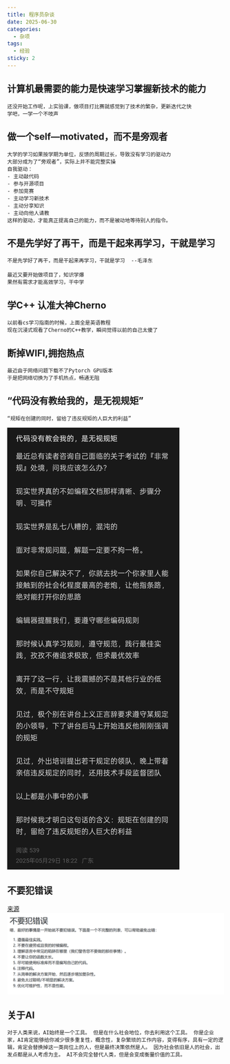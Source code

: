 ```yaml
---
title: 程序员杂谈
date: 2025-06-30
categories:
  - 杂项
tags:
  - 经验
sticky: 2
---
```


## 计算机最需要的能力是快速学习掌握新技术的能力
    还没开始工作呢，上实验课，做项目打比赛就感觉到了技术的繁杂，更新迭代之快
    学吧，一学一个不吱声

## 做一个self—motivated，而不是旁观者
    大学的学习如果按学期为单位，反馈的周期过长，导致没有学习的驱动力
    大部分成为了“旁观者”，实际上并不能完整实操
    自我驱动：
    - 主动敲代码
    - 参与开源项目
    - 参加竞赛
    - 主动学习新技术
    - 主动分享知识
    - 主动向他人请教
    这样的驱动，才能真正提高自己的能力，而不是被动地等待别人的指令。

## 不是先学好了再干，而是干起来再学习，干就是学习

    不是先学好了再干，而是干起来再学习，干就是学习  --毛泽东

    最近又要开始做项目了，知识学爆
    果然有需求才能高效学习，干中学

## 学C++ 认准大神Cherno

    以前看cs学习指南的时候，上面全是英语教程
    现在沉浸式观看了Cherno的C++教学，瞬间觉得以前的自己太傻了

## 断掉WIFI,拥抱热点

    最近由于网络问题下载不了Pytorch GPU版本
    于是把网络切换为了手机热点，畅通无阻

## “代码没有教给我的，是无视规矩”

    “规矩在创建的同时，留给了违反规矩的人巨大的利益”

![image](./ganxiang-1.png)

## 不要犯错误

[来源](https://www.studycpp.cn/basic/chapter3/avoid-problem)  
![image](./ganxiang-2.png)

## 关于AI

    对于人类来说，AI始终是一个工具。 但是在什么社会地位，你去利用这个工具。 你是企业家，AI肯定能够给你减少很多重复性，概念性，复杂繁琐的工作内容，变得有序，具有一定的逻辑，肯定会替换掉这一类岗位上的人，但是最终决策依然是人。 因为社会依旧是人的社会，出发点都是从人考虑为主。 AI不会完全替代人类，但是会变成衡量价值的工具。
    